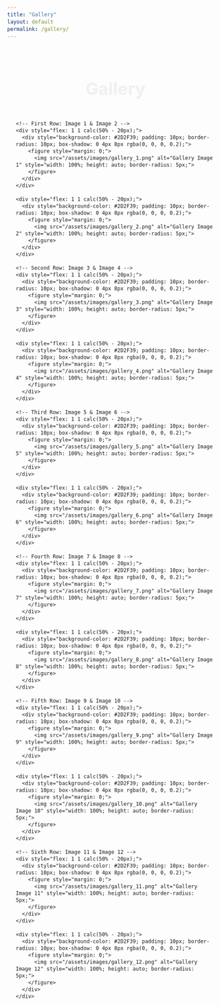 ```yaml
---
title: "Gallery"
layout: default
permalink: /gallery/
---
```


<section style="padding: 20px;">
  <div style="text-align: center;">
    <h1 style="font-size: 2.5rem; color: #F0F0F0;">Gallery</h1>
  </div>

  <div style="display: flex; flex-wrap: wrap; justify-content: space-between; gap: 20px;">

    <!-- First Row: Image 1 & Image 2 -->
    <div style="flex: 1 1 calc(50% - 20px);">
      <div style="background-color: #2D2F39; padding: 10px; border-radius: 10px; box-shadow: 0 4px 8px rgba(0, 0, 0, 0.2);">
        <figure style="margin: 0;">
          <img src="/assets/images/gallery_1.png" alt="Gallery Image 1" style="width: 100%; height: auto; border-radius: 5px;">
        </figure>
      </div>
    </div>

    <div style="flex: 1 1 calc(50% - 20px);">
      <div style="background-color: #2D2F39; padding: 10px; border-radius: 10px; box-shadow: 0 4px 8px rgba(0, 0, 0, 0.2);">
        <figure style="margin: 0;">
          <img src="/assets/images/gallery_2.png" alt="Gallery Image 2" style="width: 100%; height: auto; border-radius: 5px;">
        </figure>
      </div>
    </div>

    <!-- Second Row: Image 3 & Image 4 -->
    <div style="flex: 1 1 calc(50% - 20px);">
      <div style="background-color: #2D2F39; padding: 10px; border-radius: 10px; box-shadow: 0 4px 8px rgba(0, 0, 0, 0.2);">
        <figure style="margin: 0;">
          <img src="/assets/images/gallery_3.png" alt="Gallery Image 3" style="width: 100%; height: auto; border-radius: 5px;">
        </figure>
      </div>
    </div>

    <div style="flex: 1 1 calc(50% - 20px);">
      <div style="background-color: #2D2F39; padding: 10px; border-radius: 10px; box-shadow: 0 4px 8px rgba(0, 0, 0, 0.2);">
        <figure style="margin: 0;">
          <img src="/assets/images/gallery_4.png" alt="Gallery Image 4" style="width: 100%; height: auto; border-radius: 5px;">
        </figure>
      </div>
    </div>

    <!-- Third Row: Image 5 & Image 6 -->
    <div style="flex: 1 1 calc(50% - 20px);">
      <div style="background-color: #2D2F39; padding: 10px; border-radius: 10px; box-shadow: 0 4px 8px rgba(0, 0, 0, 0.2);">
        <figure style="margin: 0;">
          <img src="/assets/images/gallery_5.png" alt="Gallery Image 5" style="width: 100%; height: auto; border-radius: 5px;">
        </figure>
      </div>
    </div>

    <div style="flex: 1 1 calc(50% - 20px);">
      <div style="background-color: #2D2F39; padding: 10px; border-radius: 10px; box-shadow: 0 4px 8px rgba(0, 0, 0, 0.2);">
        <figure style="margin: 0;">
          <img src="/assets/images/gallery_6.png" alt="Gallery Image 6" style="width: 100%; height: auto; border-radius: 5px;">
        </figure>
      </div>
    </div>

    <!-- Fourth Row: Image 7 & Image 8 -->
    <div style="flex: 1 1 calc(50% - 20px);">
      <div style="background-color: #2D2F39; padding: 10px; border-radius: 10px; box-shadow: 0 4px 8px rgba(0, 0, 0, 0.2);">
        <figure style="margin: 0;">
          <img src="/assets/images/gallery_7.png" alt="Gallery Image 7" style="width: 100%; height: auto; border-radius: 5px;">
        </figure>
      </div>
    </div>

    <div style="flex: 1 1 calc(50% - 20px);">
      <div style="background-color: #2D2F39; padding: 10px; border-radius: 10px; box-shadow: 0 4px 8px rgba(0, 0, 0, 0.2);">
        <figure style="margin: 0;">
          <img src="/assets/images/gallery_8.png" alt="Gallery Image 8" style="width: 100%; height: auto; border-radius: 5px;">
        </figure>
      </div>
    </div>

    <!-- Fifth Row: Image 9 & Image 10 -->
    <div style="flex: 1 1 calc(50% - 20px);">
      <div style="background-color: #2D2F39; padding: 10px; border-radius: 10px; box-shadow: 0 4px 8px rgba(0, 0, 0, 0.2);">
        <figure style="margin: 0;">
          <img src="/assets/images/gallery_9.png" alt="Gallery Image 9" style="width: 100%; height: auto; border-radius: 5px;">
        </figure>
      </div>
    </div>

    <div style="flex: 1 1 calc(50% - 20px);">
      <div style="background-color: #2D2F39; padding: 10px; border-radius: 10px; box-shadow: 0 4px 8px rgba(0, 0, 0, 0.2);">
        <figure style="margin: 0;">
          <img src="/assets/images/gallery_10.png" alt="Gallery Image 10" style="width: 100%; height: auto; border-radius: 5px;">
        </figure>
      </div>
    </div>

    <!-- Sixth Row: Image 11 & Image 12 -->
    <div style="flex: 1 1 calc(50% - 20px);">
      <div style="background-color: #2D2F39; padding: 10px; border-radius: 10px; box-shadow: 0 4px 8px rgba(0, 0, 0, 0.2);">
        <figure style="margin: 0;">
          <img src="/assets/images/gallery_11.png" alt="Gallery Image 11" style="width: 100%; height: auto; border-radius: 5px;">
        </figure>
      </div>
    </div>

    <div style="flex: 1 1 calc(50% - 20px);">
      <div style="background-color: #2D2F39; padding: 10px; border-radius: 10px; box-shadow: 0 4px 8px rgba(0, 0, 0, 0.2);">
        <figure style="margin: 0;">
          <img src="/assets/images/gallery_12.png" alt="Gallery Image 12" style="width: 100%; height: auto; border-radius: 5px;">
        </figure>
      </div>
    </div>

  </div>
</section>
